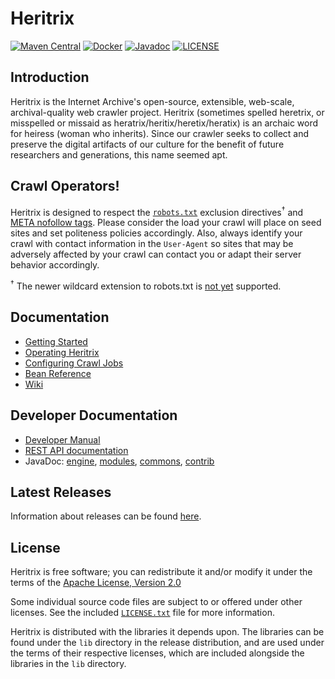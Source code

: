 # Heritrix
[![Maven Central](https://maven-badges.herokuapp.com/maven-central/org.archive/heritrix/badge.svg)](https://maven-badges.herokuapp.com/maven-central/org.archive/heritrix)
[![Docker](https://img.shields.io/docker/v/iipc/heritrix/latest?label=docker)](https://hub.docker.com/r/iipc/heritrix)
[![Javadoc](https://javadoc.io/badge2/org.archive/heritrix/javadoc.svg)](https://www.javadoc.io/doc/org.archive.heritrix/heritrix-engine)
[![LICENSE](https://img.shields.io/badge/license-Apache-blue.svg?style=flat-square)](./LICENSE)

## Introduction

Heritrix is the Internet Archive's open-source, extensible, web-scale, archival-quality web crawler project. Heritrix (sometimes spelled heretrix, or misspelled or missaid as heratrix/heritix/heretix/heratix) is an archaic word for heiress (woman who inherits). Since our crawler seeks to collect and preserve the digital artifacts of our culture for the benefit of future researchers and generations, this name seemed apt.

## Crawl Operators!

Heritrix is designed to respect the [`robots.txt`](http://www.robotstxt.org/robotstxt.html) exclusion directives<sup>†</sup> and [META nofollow tags](http://www.robotstxt.org/meta.html). Please consider the
load your crawl will place on seed sites and set politeness policies accordingly. Also, always identify your crawl with contact information in the `User-Agent` so sites that may be adversely affected by your crawl can contact you or adapt their server behavior accordingly.

<sup>†</sup> The newer wildcard extension to robots.txt is [not yet](https://github.com/internetarchive/heritrix3/issues/250) supported.

## Documentation

- [Getting Started](https://heritrix.readthedocs.io/en/latest/getting-started.html)
- [Operating Heritrix](https://heritrix.readthedocs.io/en/latest/operating.html)
- [Configuring Crawl Jobs](https://heritrix.readthedocs.io/en/latest/configuring-jobs.html)
- [Bean Reference](https://heritrix.readthedocs.io/en/latest/bean-reference.html)
- [Wiki](https://github.com/internetarchive/heritrix3/wiki)

## Developer Documentation

- [Developer Manual](http://crawler.archive.org/articles/developer_manual/index.html)
- [REST API documentation](https://heritrix.readthedocs.io/en/latest/api.html)
- JavaDoc: [engine](https://www.javadoc.io/doc/org.archive.heritrix/heritrix-engine), [modules](https://www.javadoc.io/doc/org.archive.heritrix/heritrix-modules), [commons](https://www.javadoc.io/doc/org.archive.heritrix/heritrix-commons), [contrib](https://www.javadoc.io/doc/org.archive.heritrix/heritrix-contrib)


## Latest Releases

Information about releases can be found [here](https://github.com/internetarchive/heritrix3/wiki#latest-releases).

## License

Heritrix is free software; you can redistribute it and/or modify it under the terms of the [Apache License, Version 2.0](http://www.apache.org/licenses/LICENSE-2.0)

Some individual source code files are subject to or offered under other licenses. See the included [`LICENSE.txt`](./LICENSE) file for more information.

Heritrix is distributed with the libraries it depends upon. The libraries can be found under the `lib` directory in the release distribution, and are used under the terms of their respective licenses, which are included alongside the libraries in the `lib` directory.
